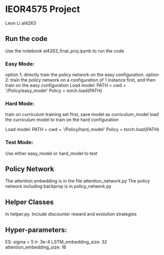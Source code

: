 # IEOR4575 Project
Leon Li al4263

## Run the code
Use the notebook al4263_final_proj.ipynb to run the code

### Easy Mode:
option 1: directly train the policy network on the easy configuration. 
option 2: train the policy network on a configuration of 1 instance first, and then train on the easy configuration
Load model: 
PATH = cwd + '/Policy/easy_model'
Policy = torch.load(PATH)

### Hard Mode:
train on curriculum training set first, save model as curriculum_model
load the curriculum model to train on the hard configuration

Load model: 
PATH = cwd + '/Policy/hard_model'
Policy = torch.load(PATH)

### Test Mode:
Use either easy_model or hard_model to test

## Policy Network
The attention embedding is in the file attention_network.py
The policy network including backprop is in policy_network.py

## Helper Classes
In helper.py. Include discounter reward and evolution strategies

## Hyper-parameters:
ES: sigma = 5
lr: 3e-4
LSTM_embedding_size: 32
attention_embedding_size: 16

